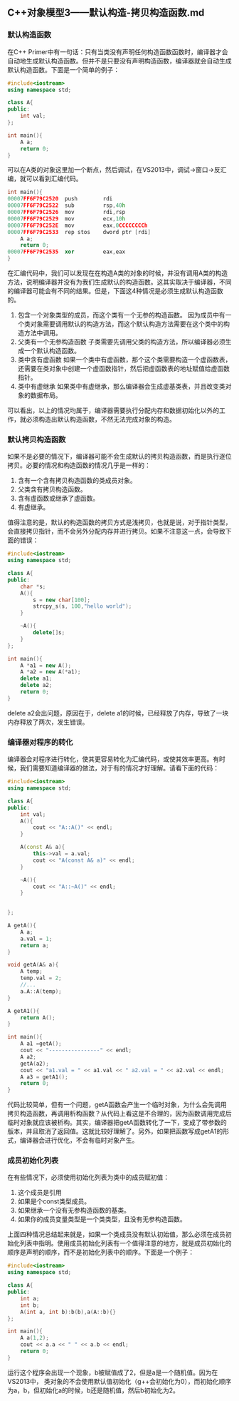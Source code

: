 ## C++对象模型3——默认构造-拷贝构造函数.md

### 默认构造函数

在C++ Primer中有一句话：只有当类没有声明任何构造函数函数时，编译器才会自动地生成默认构造函数。但并不是只要没有声明构造函数，编译器就会自动生成默认构造函数。下面是一个简单的例子：

```cpp
#include<iostream>
using namespace std;

class A{
public:
    int val;
};

int main(){
    A a;
    return 0;
}
```

可以在A类的对象这里加一个断点，然后调试，在VS2013中，调试->窗口->反汇编，就可以看到汇编代码。

```cpp
int main(){
00007FF6F79C2520  push        rdi  
00007FF6F79C2522  sub         rsp,40h  
00007FF6F79C2526  mov         rdi,rsp  
00007FF6F79C2529  mov         ecx,10h  
00007FF6F79C252E  mov         eax,0CCCCCCCCh  
00007FF6F79C2533  rep stos    dword ptr [rdi]  
    A a;
    return 0;
00007FF6F79C2535  xor         eax,eax  
}
```

在汇编代码中，我们可以发现在在构造A类的对象的时候，并没有调用A类的构造方法，说明编译器并没有为我们生成默认的构造函数。这其实取决于编译器，不同的编译器可能会有不同的结果。但是，下面这4种情况是必须生成默认构造函数的。

1. 包含一个对象类型的成员，而这个类有一个无参的构造函数。
因为成员中有一个类对象需要调用默认的构造方法，而这个默认构造方法需要在这个类中的构造方法中调用。
2. 父类有一个无参构造函数
子类需要先调用父类的构造方法，所以编译器必须生成一个默认构造函数。
3. 类中含有虚函数
如果一个类中有虚函数，那个这个类需要构造一个虚函数表，还需要在类对象中创建一个虚函数指针，然后把虚函数表的地址赋值给虚函数指针。
4. 类中有虚继承
如果类中有虚继承，那么编译器会生成虚基类表，并且改变类对象的数据布局。

可以看出，以上的情况均属于，编译器需要执行分配内存和数据初始化以外的工作，就必须构造出默认构造函数，不然无法完成对象的构造。

### 默认拷贝构造函数

如果不是必要的情况下，编译器可能不会生成默认的拷贝构造函数，而是执行逐位拷贝。必要的情况和构造函数的情况几乎是一样的：

1. 含有一个含有拷贝构造函数的类成员对象。
2. 父类含有拷贝构造函数。
3. 含有虚函数或继承了虚函数。
4. 有虚继承。

值得注意的是，默认的构造函数的拷贝方式是浅拷贝，也就是说，对于指针类型，会直接拷贝指针，而不会另外分配内存并进行拷贝。如果不注意这一点，会导致下面的错误：

```cpp
#include<iostream>
using namespace std;

class A{
public:
    char *s;
    A(){
        s = new char[100];
        strcpy_s(s, 100,"hello world");
    }

    ~A(){
        delete[]s;
    }
};

int main(){
    A *a1 = new A();
    A *a2 = new A(*a1);
    delete a1;
    delete a2;
    return 0;
}
```

delete a2会出问题，原因在于，delete a1的时候，已经释放了内存，导致了一块内存释放了两次，发生错误。

### 编译器对程序的转化

编译器会对程序进行转化，使其更容易转化为汇编代码，或使其效率更高。有时候，我们需要知道编译器的做法，对于有的情况才好理解。请看下面的代码：

```cpp
#include<iostream>
using namespace std;

class A{
public:
    int val;
    A(){
        cout << "A::A()" << endl;
    }

    A(const A& a){
        this->val = a.val;
        cout << "A(const A& a)" << endl;
    }

    ~A(){
        cout << "A::~A()" << endl;
    }

    
};

A getA(){
    A a;
    a.val = 1;
    return a;
}

void getA(A& a){
    A temp;
    temp.val = 2;
    //...
    a.A::A(temp);
}

A getA1(){
    return A();
}

int main(){
    A a1 =getA();
    cout << "----------------" << endl;
    A a2;
    getA(a2);
    cout << "a1.val = " << a1.val << " a2.val = " << a2.val << endl;
    A a3 = getA1();
    return 0;
}
```

代码比较简单，但有一个问题，getA函数会产生一个临时对象，为什么会先调用拷贝构造函数，再调用析构函数？从代码上看这是不合理的，因为函数调用完成后临时对象就应该被析构。其实，编译器把getA函数转化了一下，变成了带参数的版本，并且取消了返回值。这就比较好理解了。另外，如果把函数写成getA1的形式，编译器会进行优化，不会有临时对象产生。

### 成员初始化列表

在有些情况下，必须使用初始化列表为类中的成员赋初值：

1. 这个成员是引用
2. 如果是个const类型成员。
3. 如果继承一个没有无参构造函数的基类。
4. 如果你的成员变量类型是一个类类型，且没有无参构造函数。

上面四种情况总结起来就是，如果一个类成员没有默认初始值，那么必须在成员初始化列表中指明。使用成员初始化列表有一个值得注意的地方，就是成员初始化的顺序是声明的顺序，而不是初始化列表中的顺序。下面是一个例子：

```cpp
#include<iostream>
using namespace std;

class A{
public:
    int a;
    int b;
    A(int a, int b):b(b),a(A::b){}
};

int main(){
    A a(1,2);
    cout << a.a << " " << a.b << endl;
    return 0;
}
```

运行这个程序会出现一个现象，b被赋值成了2，但是a是一个随机值。因为在VS2013中， 类对象的不会使用默认值初始化（g++会初始化为0），而初始化顺序为a，b，但初始化a的时候，b还是随机值，然后b初始化为2。



